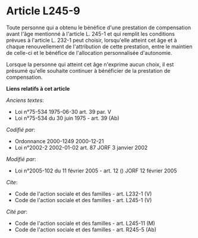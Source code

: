 # Article L245-9

Toute personne qui a obtenu le bénéfice d'une prestation de compensation avant l'âge mentionné à l'article L. 245-1 et qui
remplit les conditions prévues à l'article L. 232-1 peut choisir, lorsqu'elle atteint cet âge et à chaque renouvellement de
l'attribution de cette prestation, entre le maintien de celle-ci et le bénéfice de l'allocation personnalisée d'autonomie. 

Lorsque la personne qui atteint cet âge n'exprime aucun choix, il est présumé qu'elle souhaite continuer à bénéficier de la
prestation de compensation.

**Liens relatifs à cet article**

_Anciens textes_:

  - Loi n°75-534 1975-06-30 art. 39 par. V
  - Loi n°75-534 du 30 juin 1975 - art. 39 (Ab)

_Codifié par_:

  - Ordonnance 2000-1249 2000-12-21
  - Loi n°2002-2 2002-01-02 art. 87 JORF 3 janvier 2002

_Modifié par_:

  - Loi n°2005-102 du 11 février 2005 - art. 12 () JORF 12 février 2005

_Cite_:

  - Code de l'action sociale et des familles - art. L232-1 (V)
  - Code de l'action sociale et des familles - art. L245-1 (V)

_Cité par_:

  - Code de l'action sociale et des familles - art. L245-11 (M)
  - Code de l'action sociale et des familles - art. R245-5 (Ab)

